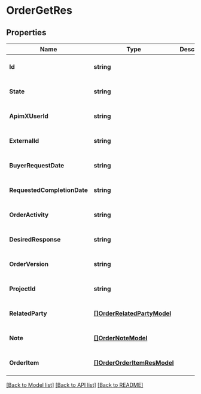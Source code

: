 # OrderGetRes

## Properties
Name | Type | Description | Notes
------------ | ------------- | ------------- | -------------
**Id** | **string** |  | [optional] [default to null]
**State** | **string** |  | [optional] [default to null]
**ApimXUserId** | **string** |  | [optional] [default to null]
**ExternalId** | **string** |  | [optional] [default to null]
**BuyerRequestDate** | **string** |  | [optional] [default to null]
**RequestedCompletionDate** | **string** |  | [optional] [default to null]
**OrderActivity** | **string** |  | [optional] [default to null]
**DesiredResponse** | **string** |  | [optional] [default to null]
**OrderVersion** | **string** |  | [optional] [default to null]
**ProjectId** | **string** |  | [optional] [default to null]
**RelatedParty** | [**[]OrderRelatedPartyModel**](orderRelatedPartyModel.md) |  | [optional] [default to null]
**Note** | [**[]OrderNoteModel**](orderNoteModel.md) |  | [optional] [default to null]
**OrderItem** | [**[]OrderOrderItemResModel**](orderOrderItemResModel.md) |  | [optional] [default to null]

[[Back to Model list]](../README.md#documentation-for-models) [[Back to API list]](../README.md#documentation-for-api-endpoints) [[Back to README]](../README.md)

